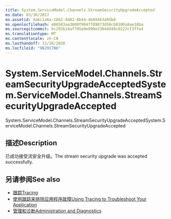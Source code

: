 ```yaml
---
title: System.ServiceModel.Channels.StreamSecurityUpgradeAccepted
ms.date: 03/30/2017
ms.assetid: da6c1a6a-1862-4d82-8b44-4b99463a95b8
ms.openlocfilehash: e08583aa3600f984ff09873d50cb0100a8ae18ba
ms.sourcegitcommit: bc293b14af795e0e999e3304dd40c0222cf2ffe4
ms.translationtype: MT
ms.contentlocale: zh-CN
ms.lasthandoff: 11/26/2020
ms.locfileid: "96291786"
---
```

# <a name="systemservicemodelchannelsstreamsecurityupgradeaccepted"></a><span data-ttu-id="86831-102">System.ServiceModel.Channels.StreamSecurityUpgradeAccepted</span><span class="sxs-lookup"><span data-stu-id="86831-102">System.ServiceModel.Channels.StreamSecurityUpgradeAccepted</span></span>

<span data-ttu-id="86831-103">System.ServiceModel.Channels.StreamSecurityUpgradeAccepted</span><span class="sxs-lookup"><span data-stu-id="86831-103">System.ServiceModel.Channels.StreamSecurityUpgradeAccepted</span></span>  
  
## <a name="description"></a><span data-ttu-id="86831-104">描述</span><span class="sxs-lookup"><span data-stu-id="86831-104">Description</span></span>  

 <span data-ttu-id="86831-105">已成功接受流安全升级。</span><span class="sxs-lookup"><span data-stu-id="86831-105">The stream security upgrade was accepted successfully.</span></span>  
  
## <a name="see-also"></a><span data-ttu-id="86831-106">另请参阅</span><span class="sxs-lookup"><span data-stu-id="86831-106">See also</span></span>

- [<span data-ttu-id="86831-107">跟踪</span><span class="sxs-lookup"><span data-stu-id="86831-107">Tracing</span></span>](index.md)
- [<span data-ttu-id="86831-108">使用跟踪来排除应用程序故障</span><span class="sxs-lookup"><span data-stu-id="86831-108">Using Tracing to Troubleshoot Your Application</span></span>](using-tracing-to-troubleshoot-your-application.md)
- [<span data-ttu-id="86831-109">管理和诊断</span><span class="sxs-lookup"><span data-stu-id="86831-109">Administration and Diagnostics</span></span>](../index.md)
